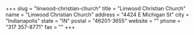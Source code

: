 +++
slug = "linwood-christian-church"
title = "Linwood Christian Church"
name = "Linwood Christian Church"
address = "4424 E Michigan St"
city = "Indianapolis"
state = "IN"
postal = "46201-3655"
website = ""
phone = "317 357-8771"
fax = ""
+++
